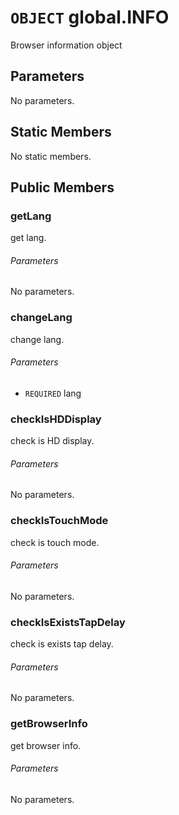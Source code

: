 # `OBJECT` global.INFO
Browser information object

## Parameters
No parameters.

## Static Members
No static members.

## Public Members

### getLang
get lang.
###### Parameters
No parameters.

### changeLang
change lang.
###### Parameters
* `REQUIRED` lang

### checkIsHDDisplay
check is HD display.
###### Parameters
No parameters.

### checkIsTouchMode
check is touch mode.
###### Parameters
No parameters.

### checkIsExistsTapDelay
check is exists tap delay.
###### Parameters
No parameters.

### getBrowserInfo
get browser info.
###### Parameters
No parameters.
